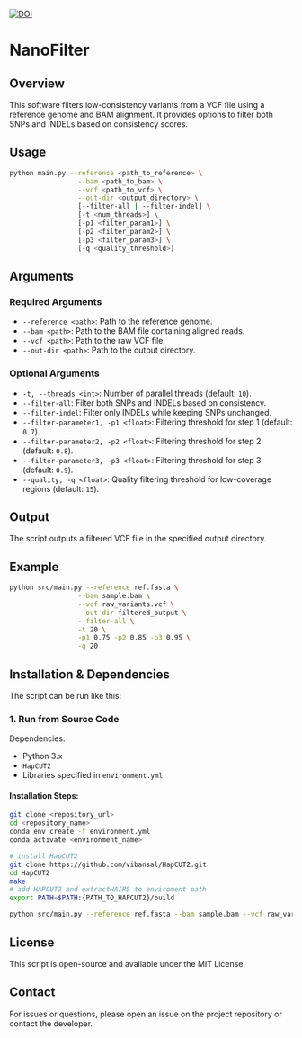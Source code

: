 [![DOI](https://zenodo.org/badge/892613239.svg)](https://doi.org/10.5281/zenodo.15354949)
# NanoFilter

## Overview

This software filters low-consistency variants from a VCF file using a reference genome and BAM alignment. It provides options to filter both SNPs and INDELs based on consistency scores.

## Usage

```bash
python main.py --reference <path_to_reference> \
                 --bam <path_to_bam> \
                 --vcf <path_to_vcf> \
                 --out-dir <output_directory> \
                 [--filter-all | --filter-indel] \
                 [-t <num_threads>] \
                 [-p1 <filter_param1>] \
                 [-p2 <filter_param2>] \
                 [-p3 <filter_param3>] \
                 [-q <quality_threshold>]
```

## Arguments

### Required Arguments

- `--reference <path>`: Path to the reference genome.
- `--bam <path>`: Path to the BAM file containing aligned reads.
- `--vcf <path>`: Path to the raw VCF file.
- `--out-dir <path>`: Path to the output directory.

### Optional Arguments

- `-t, --threads <int>`: Number of parallel threads (default: `10`).
- `--filter-all`: Filter both SNPs and INDELs based on consistency.
- `--filter-indel`: Filter only INDELs while keeping SNPs unchanged.
- `--filter-parameter1, -p1 <float>`: Filtering threshold for step 1 (default: `0.7`).
- `--filter-parameter2, -p2 <float>`: Filtering threshold for step 2 (default: `0.8`).
- `--filter-parameter3, -p3 <float>`: Filtering threshold for step 3 (default: `0.9`).
- `--quality, -q <float>`: Quality filtering threshold for low-coverage regions (default: `15`).

## Output

The script outputs a filtered VCF file in the specified output directory.

## Example

```bash
python src/main.py --reference ref.fasta \
                 --bam sample.bam \
                 --vcf raw_variants.vcf \
                 --out-dir filtered_output \
                 --filter-all \
                 -t 20 \
                 -p1 0.75 -p2 0.85 -p3 0.95 \
                 -q 20
```

## Installation & Dependencies

The script can be run like this:

### 1. Run from Source Code

Dependencies:

- Python 3.x
- `HapCUT2`
- Libraries specified in `environment.yml`

#### Installation Steps:

```bash
git clone <repository_url>
cd <repository_name>
conda env create -f environment.yml
conda activate <environment_name>

# install HapCUT2
git clone https://github.com/vibansal/HapCUT2.git
cd HapCUT2
make
# add HAPCUT2 and extractHAIRS to enviroment path
export PATH=$PATH:{PATH_TO_HAPCUT2}/build

python src/main.py --reference ref.fasta --bam sample.bam --vcf raw_variants.vcf --out-dir filtered_output
```



## License

This script is open-source and available under the MIT License.

## Contact

For issues or questions, please open an issue on the project repository or contact the developer.


